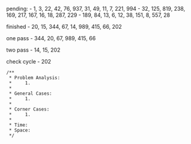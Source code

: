 pending:
    - 1, 3, 22, 42, 76, 937, 31, 49, 11, 7, 221, 994
    - 32, 125, 819, 238, 169, 217, 167, 16, 18, 287, 229
    - 189, 84, 13, 6, 12, 38, 151, 8, 557, 28

finished
    - 20, 15, 344, 67, 14, 989, 415, 66, 202

one pass
    - 344, 20, 67, 989, 415, 66

two pass
    - 14, 15, 202

check cycle
    - 202

    /**
     * Problem Analysis:
     *     1.
     *
     * General Cases:
     *     1.
     *
     * Corner Cases:
     *     1.
     *
     * Time:
     * Space:
     */
